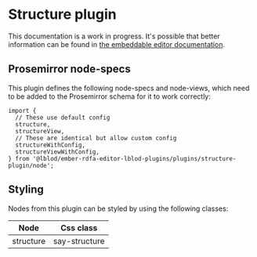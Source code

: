 # Structure plugin

This documentation is a work in progress.
It's possible that better information can be found in [the embeddable editor documentation](https://github.com/lblod/frontend-embeddable-notule-editor/tree/master/docs/plugins).

## Prosemirror node-specs

This plugin defines the following node-specs and node-views, which need to be added to the Prosemirror schema for it to work correctly:

```
import {
  // These use default config
  structure,
  structureView,
  // These are identical but allow custom config
  structureWithConfig,
  structureViewWithConfig,
} from '@lblod/ember-rdfa-editor-lblod-plugins/plugins/structure-plugin/node';
```

## Styling

Nodes from this plugin can be styled by using the following classes:

| Node | Css class |
|---|---|
| structure | say-structure |
